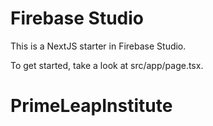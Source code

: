 # Firebase Studio

This is a NextJS starter in Firebase Studio.

To get started, take a look at src/app/page.tsx.
# PrimeLeapInstitute
